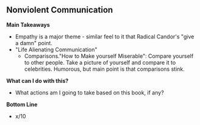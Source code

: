 ## Nonviolent Communication

**Main Takeaways**
- Empathy is a major theme - similar feel to it that Radical Candor's "give a damn" point.
- "Life Alienating Communication"
	- Comparisons."How to Make yourself Miserable": Compare yourself to other people. Take a picture of yourself and compare it to celebrities. Humorous, but main point is that comparisons stink.

**What can I do with this?**
- What actions am I going to take based on this book, if any?

**Bottom Line**
- x/10
<!--stackedit_data:
eyJoaXN0b3J5IjpbLTE4MTIwMDAyNTcsMTUzOTI5NTQ3M119
-->